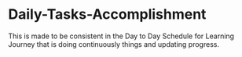 # Daily-Tasks-Accomplishment
This is made to be consistent in the Day to Day Schedule for Learning Journey that is doing continuously things and updating progress.

